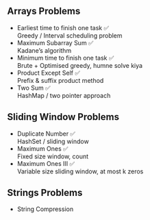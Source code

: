 ## Arrays Problems

- Earliest time to finish one task ✅  
  Greedy / Interval scheduling problem
- Maximum Subarray Sum ✅  
  Kadane’s algorithm
- Minimum time to finish one task ✅  
  Brute + Optimised greedy, humne solve kiya
- Product Except Self ✅  
  Prefix & suffix product method
- Two Sum ✅  
  HashMap / two pointer approach

## Sliding Window Problems

- Duplicate Number ✅  
  HashSet / sliding window
- Maximum Ones ✅  
  Fixed size window, count
- Maximum Ones III ✅  
  Variable size sliding window, at most k zeros

## Strings Problems

- String Compression